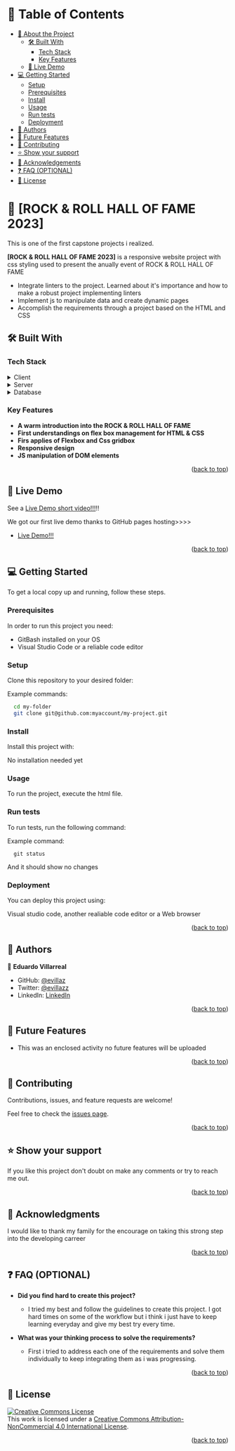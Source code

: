<!-- Logo placeholder 
<div align="center">
  <img src="murple_logo.png" alt="logo" width="140"  height="auto" />
  <br/>

  <h3><b>Microverse README Template</b></h3>

</div>
-->
<!-- TABLE OF CONTENTS -->

# 📗 Table of Contents

- [📖 About the Project](#about-project)
  - [🛠 Built With](#built-with)
    - [Tech Stack](#tech-stack)
    - [Key Features](#key-features)
  - [🚀 Live Demo](#live-demo)
- [💻 Getting Started](#getting-started)
  - [Setup](#setup)
  - [Prerequisites](#prerequisites)
  - [Install](#install)
  - [Usage](#usage)
  - [Run tests](#run-tests)
  - [Deployment](#triangular_flag_on_post-deployment)
- [👥 Authors](#authors)
- [🔭 Future Features](#future-features)
- [🤝 Contributing](#contributing)
- [⭐️ Show your support](#support)
- [🙏 Acknowledgements](#acknowledgements)
- [❓ FAQ (OPTIONAL)](#faq)
- [📝 License](#license)

<!-- PROJECT DESCRIPTION -->

# 📖 [ROCK & ROLL HALL OF FAME 2023] <a name="about-project"></a>

This is one of the first capstone projects i realized.

**[ROCK & ROLL HALL OF FAME 2023]** is a responsive website project with css styling used to present the anually event of ROCK & ROLL HALL OF FAME

- Integrate linters to the project. Learned about it's importance and how to make a robust project implementing linters
- Implement js to manipulate data and create dynamic pages
- Accomplish the requirements through a project based on the HTML and CSS


## 🛠 Built With <a name="built-with"></a>

### Tech Stack <a name="tech-stack"></a>

<details>
  <summary>Client</summary>
  <ul>
    <li><a href="https://reactjs.org/">No client build for this project</a></li>
  </ul>
</details>

<details>
  <summary>Server</summary>
  <ul>
    <li><a href="https://expressjs.com/">No servers are integrated on this project</a></li>
  </ul>
</details>

<details>
<summary>Database</summary>
  <ul>
    <li><a href="https://www.postgresql.org/">No database is used on this project</a></li>
  </ul>
</details>

<!-- Features -->

### Key Features <a name="key-features"></a>

- **A warm introduction into the ROCK & ROLL HALL OF FAME**
- **First understandings on flex box management for HTML & CSS**
- **Firs applies of Flexbox and Css gridbox**
- **Responsive design**
- **JS manipulation of DOM elements**


<p align="right">(<a href="#readme-top">back to top</a>)</p>


## 🚀 Live Demo <a name="live-demo"></a>

See a [Live Demo short video!!!](https://www.loom.com/share/8c6628508b8e407e93da00dbe5d2cf01)!!

We got our first live demo thanks to GitHub pages hosting>>>>

- [Live Demo!!!](https://evillaz.github.io/capstone-project1/capstone/about.html)

<p align="right">(<a href="#readme-top">back to top</a>)</p>

<!-- GETTING STARTED -->

## 💻 Getting Started <a name="getting-started"></a>


To get a local copy up and running, follow these steps.

### Prerequisites

In order to run this project you need:
- GitBash installed on your OS 
- Visual Studio Code or a reliable code editor

### Setup

Clone this repository to your desired folder:


Example commands:

```sh
  cd my-folder
  git clone git@github.com:myaccount/my-project.git
```

### Install

Install this project with:

No installation needed yet
<!--
Example command:

```sh
  cd my-project
  gem install
```
--->

### Usage

To run the project, execute the html file.

<!--
Example command:

```sh
  rails server
```
--->

### Run tests

To run tests, run the following command:

Example command:

```
  git status
```

And it should show no changes


### Deployment


You can deploy this project using:

Visual studio code, another realiable code editor or a Web browser

<p align="right">(<a href="#readme-top">back to top</a>)</p>

<!-- AUTHORS -->

## 👥 Authors <a name="authors"></a>

👤 **Eduardo Villarreal**

- GitHub: [@evillaz](https://github.com/evillaz)
- Twitter: [@evillazz](https://twitter.com/evillazz)
- LinkedIn: [LinkedIn](https://linkedin.com/in/eduardo-villarreal-144a8925a)

<p align="right">(<a href="#readme-top">back to top</a>)</p>

<!-- FUTURE FEATURES -->

## 🔭 Future Features <a name="future-features"></a>

- This was an enclosed activity no future features will be uploaded

<p align="right">(<a href="#readme-top">back to top</a>)</p>

<!-- CONTRIBUTING -->

## 🤝 Contributing <a name="contributing"></a>

Contributions, issues, and feature requests are welcome!

Feel free to check the [issues page](../../issues/).

<p align="right">(<a href="#readme-top">back to top</a>)</p>

<!-- SUPPORT -->

## ⭐️ Show your support <a name="support"></a>

If you like this project  don't doubt on make any comments or try to reach me out.

<p align="right">(<a href="#readme-top">back to top</a>)</p>

<!-- ACKNOWLEDGEMENTS -->

## 🙏 Acknowledgments <a name="acknowledgements"></a>


I would like to thank my family for the encourage on taking this strong step into the developing carreer

<p align="right">(<a href="#readme-top">back to top</a>)</p>

<!-- FAQ (optional) -->

## ❓ FAQ (OPTIONAL) <a name="faq"></a>


- **Did you find hard to create this project?**

  - I tried my best and follow the guidelines to create this project. I got hard times on some of the workflow but i think i just have to keep learning everyday and give my best try every time.

- **What was your thinking process to solve the requirements?**

  - First i tried to address each one of the requirements and solve them individually to keep integrating them as i was progressing.
  

<p align="right">(<a href="#readme-top">back to top</a>)</p>

<!-- LICENSE -->

## 📝 License <a name="license"></a>

<a rel="license" href="http://creativecommons.org/licenses/by-nc/4.0/"><img alt="Creative Commons License" style="border-width:0" src="https://i.creativecommons.org/l/by-nc/4.0/88x31.png" /></a><br />This work is licensed under a <a rel="license" href="http://creativecommons.org/licenses/by-nc/4.0/">Creative Commons Attribution-NonCommercial 4.0 International License</a>.

<p align="right">(<a href="#readme-top">back to top</a>)</p>
